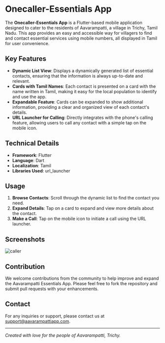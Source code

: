 # Onecaller-Essentials App

The **Onecaller-Essentials App** is a Flutter-based mobile application designed to cater to the residents of Aavarampatti, a village in Trichy, Tamil Nadu. This app provides an easy and accessible way for villagers to find and contact essential services using mobile numbers, all displayed in Tamil for user convenience.

## Key Features

- **Dynamic List View**: Displays a dynamically generated list of essential contacts, ensuring that the information is always up-to-date and relevant.
- **Cards with Tamil Names**: Each contact is presented on a card with the name written in Tamil, making it easy for the local population to identify and use the app.
- **Expandable Feature**: Cards can be expanded to show additional information, providing a clear and organized view of each contact's details.
- **URL Launcher for Calling**: Directly integrates with the phone's calling feature, allowing users to call any contact with a simple tap on the mobile icon.

## Technical Details

- **Framework**: Flutter
- **Language**: Dart
- **Localization**: Tamil
- **Libraries Used**: url_launcher

## Usage

1. **Browse Contacts**: Scroll through the dynamic list to find the contact you need.
2. **Expand Details**: Tap on a card to expand and view more details about the contact.
3. **Make a Call**: Tap on the mobile icon to initiate a call using the URL launcher.

## Screenshots
![caller](https://github.com/Lingesh15/Mobile-Application-for-calling/assets/93930313/954b7fff-22c2-4792-8fb9-0039330e5e89)

## Contribution

We welcome contributions from the community to help improve and expand the Aavarampatti Essentials App. Please feel free to fork the repository and submit pull requests with your enhancements.

## Contact

For any inquiries or support, please contact us at support@aavarampattiapp.com.

---

*Created with love for the people of Aavarampatti, Trichy.*
